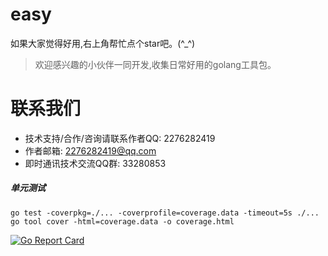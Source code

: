 # easy
如果大家觉得好用,右上角帮忙点个star吧。(^_^)
> 欢迎感兴趣的小伙伴一同开发,收集日常好用的golang工具包。
# 联系我们
- 技术支持/合作/咨询请联系作者QQ: 2276282419
- 作者邮箱: 2276282419@qq.com
- 即时通讯技术交流QQ群: 33280853
##### 单元测试
```
go test -coverpkg=./... -coverprofile=coverage.data -timeout=5s ./...
go tool cover -html=coverage.data -o coverage.html
````
[![Go Report Card](https://goreportcard.com/badge/github.com/sunmi-OS/gocore/v2.0.9)](https://goreportcard.com/report/github.com/sunmi-OS/gocore/v2.0.9)
